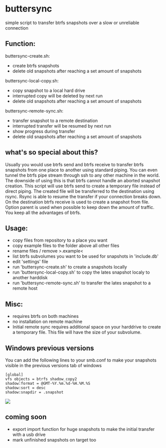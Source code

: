 # buttersync
simple script to transfer btrfs snapshots over a slow or unreliable connection

## Function:

buttersync-create.sh:
- create btrfs snapshots
- delete old snapshots after reaching a set amount of snapshots

buttersync-local-copy.sh:
- copy snapshot to a local hard drive
- interrupted copy will be deleted by next run
- delete old snapshots after reaching a set amount of snapshots

buttersync-remote-sync.sh:
- transfer snapshot to a remote destination
- interrupted transfer will be resumed by next run
- show progress during transfer
- delete old snapshots after reaching a set amount of snapshots

## what's so special about this?
Usually you would use btrfs send and btrfs receive to transfer btrfs snapshots from one place to another using standard piping. You can even tunnel the btrfs pipe stream through ssh to any other machine in the world. The downside of using this is that btrfs cannot handle an aborted snapshot creation.
This script will use btrfs send to create a temporary file instead of direct piping. The created file will be transferred to the destination using rsync. Rsync is able to resume the transfer if your connection breaks down. On the destination btrfs receive is used to create a snapshot from file. Option parent is used when possible to keep down the amount of traffic. You keep all the advantages of btrfs. 

## Usage:
- copy files from repository to a place you want
- copy example files to the folder above all other files
- rename files / remove >.example<  
- list btrfs subvolumes you want to be used for snapshots in 'include.db'
- edit 'settings' file
- run 'buttersync-create.sh' to create a snapshots locally
- run 'buttersync-local-copy.sh' to copy the lates snapshot localy to another harddisk
- run 'buttersync-remote-sync.sh' to transfer the lates snapshot to a remote host

## Misc:
- requires btrfs on both machines
- no installation on remote machine
- Initial remote sync requires additional space on your harddrive to create a temporary file. This file will have the size of your subvolume.

## Windows previous versions
You can add the following lines to your smb.conf to make your snapshots visible in the previous versions tab of windows
```
[global]
vfs objects = btrfs shadow_copy2
shadow:format = @GMT-%Y.%m.%d-%H.%M.%S
shadow:sort = desc
shadow:snapdir = .snapshot
```
<img src="http://www.techsupportalert.com/files/images/pc_freeware/techtips/previous-versions-1.png">

## coming soon
- export import function for huge snapshots to make the initial transfer with a usb drive
- mark unfinished snapshots on target too

